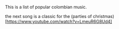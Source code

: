 This is a list of popular colombian music.

the next song is a classic for the (parties of christmas)[https://www.youtube.com/watch?v=LmeuR6G8Ud4] 